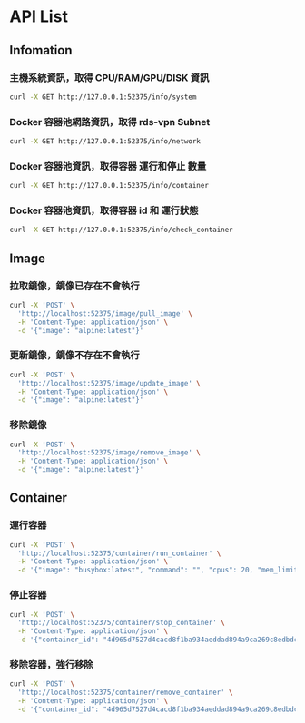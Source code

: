 # API List


## Infomation 
### 主機系統資訊，取得 CPU/RAM/GPU/DISK 資訊
```bash
curl -X GET http://127.0.0.1:52375/info/system
```
### Docker 容器池網路資訊，取得 rds-vpn Subnet
```bash
curl -X GET http://127.0.0.1:52375/info/network
```
### Docker 容器池資訊，取得容器 運行和停止 數量
```bash
curl -X GET http://127.0.0.1:52375/info/container
```
### Docker 容器池資訊，取得容器 id 和 運行狀態
```bash
curl -X GET http://127.0.0.1:52375/info/check_container
```


## Image
### 拉取鏡像，鏡像已存在不會執行
```bash
curl -X 'POST' \
  'http://localhost:52375/image/pull_image' \
  -H 'Content-Type: application/json' \
  -d '{"image": "alpine:latest"}'
```
### 更新鏡像，鏡像不存在不會執行
```bash
curl -X 'POST' \
  'http://localhost:52375/image/update_image' \
  -H 'Content-Type: application/json' \
  -d '{"image": "alpine:latest"}'
```
### 移除鏡像
```bash
curl -X 'POST' \
  'http://localhost:52375/image/remove_image' \
  -H 'Content-Type: application/json' \
  -d '{"image": "alpine:latest"}'
```


## Container
### 運行容器
```bash
curl -X 'POST' \
  'http://localhost:52375/container/run_container' \
  -H 'Content-Type: application/json' \
  -d '{"image": "busybox:latest", "command": "", "cpus": 20, "mem_limit": "800m", "privileged": true}'
```
### 停止容器
```bash
curl -X 'POST' \
  'http://localhost:52375/container/stop_container' \
  -H 'Content-Type: application/json' \
  -d '{"container_id": "4d965d7527d4cacd8f1ba934aeddad894a9ca269c8edbdc09c4ac31766f85699"}'
```
### 移除容器，強行移除
```bash
curl -X 'POST' \
  'http://localhost:52375/container/remove_container' \
  -H 'Content-Type: application/json' \
  -d '{"container_id": "4d965d7527d4cacd8f1ba934aeddad894a9ca269c8edbdc09c4ac31766f85699"}'
```